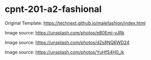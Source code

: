 # cpnt-201-a2-fashional

Original Template: https://technext.github.io/malefashion/index.html

Image source: https://unsplash.com/photos/eB0Emi-vJRk

Image source: https://unsplash.com/photos/d2s8NQ6WD24

Image source: https://unsplash.com/photos/YuHfS4H0_ik

